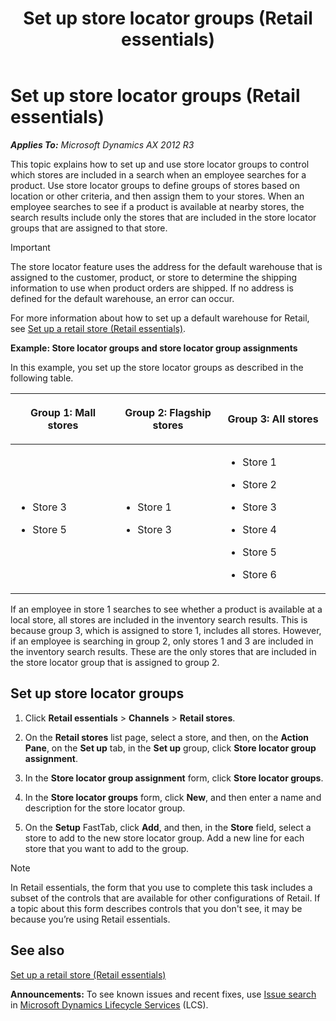 ﻿---
title: Set up store locator groups (Retail essentials)
TOCTitle: Set up store locator groups (Retail essentials)
ms:assetid: f3f710cf-d996-4d16-b647-fb79b26eefb9
ms:mtpsurl: https://technet.microsoft.com/en-us/library/Dn736975(v=AX.60)
ms:contentKeyID: 62200452
ms.date: 08/15/2014
mtps_version: v=AX.60
---

# Set up store locator groups (Retail essentials) 


_**Applies To:** Microsoft Dynamics AX 2012 R3_

This topic explains how to set up and use store locator groups to control which stores are included in a search when an employee searches for a product. Use store locator groups to define groups of stores based on location or other criteria, and then assign them to your stores. When an employee searches to see if a product is available at nearby stores, the search results include only the stores that are included in the store locator groups that are assigned to that store.


> [!IMPORTANT]
> <P>The store locator feature uses the address for the default warehouse that is assigned to the customer, product, or store to determine the shipping information to use when product orders are shipped. If no address is defined for the default warehouse, an error can occur.</P>
> <P>For more information about how to set up a default warehouse for Retail, see <A href="set-up-a-retail-store-retail-essentials.md">Set up a retail store (Retail essentials)</A>.</P>



**Example: Store locator groups and store locator group assignments**

In this example, you set up the store locator groups as described in the following table.

<table>
<colgroup>
<col style="width: 33%" />
<col style="width: 33%" />
<col style="width: 33%" />
</colgroup>
<thead>
<tr class="header">
<th><p>Group 1: Mall stores</p></th>
<th><p>Group 2: Flagship stores</p></th>
<th><p>Group 3: All stores</p></th>
</tr>
</thead>
<tbody>
<tr class="odd">
<td><ul>
<li><p>Store 3</p></li>
<li><p>Store 5</p></li>
</ul></td>
<td><ul>
<li><p>Store 1</p></li>
<li><p>Store 3</p></li>
</ul></td>
<td><ul>
<li><p>Store 1</p></li>
<li><p>Store 2</p></li>
<li><p>Store 3</p></li>
<li><p>Store 4</p></li>
<li><p>Store 5</p></li>
<li><p>Store 6</p></li>
</ul></td>
</tr>
</tbody>
</table>


If an employee in store 1 searches to see whether a product is available at a local store, all stores are included in the inventory search results. This is because group 3, which is assigned to store 1, includes all stores. However, if an employee is searching in group 2, only stores 1 and 3 are included in the inventory search results. These are the only stores that are included in the store locator group that is assigned to group 2.

## Set up store locator groups

1.  Click **Retail essentials** \> **Channels** \> **Retail stores**.

2.  On the **Retail stores** list page, select a store, and then, on the **Action Pane**, on the **Set up** tab, in the **Set up** group, click **Store locator group assignment**.

3.  In the **Store locator group assignment** form, click **Store locator groups**.

4.  In the **Store locator groups** form, click **New**, and then enter a name and description for the store locator group.

5.  On the **Setup** FastTab, click **Add**, and then, in the **Store** field, select a store to add to the new store locator group. Add a new line for each store that you want to add to the group.


> [!NOTE]
> <P>In Retail essentials, the form that you use to complete this task includes a subset of the controls that are available for other configurations of Retail. If a topic about this form describes controls that you don't see, it may be because you’re using Retail essentials.</P>



## See also

[Set up a retail store (Retail essentials)](set-up-a-retail-store-retail-essentials.md)

  
**Announcements:** To see known issues and recent fixes, use [Issue search](http://go.microsoft.com/fwlink/?linkid=389258) in [Microsoft Dynamics Lifecycle Services](http://go.microsoft.com/fwlink/?linkid=306505) (LCS).

